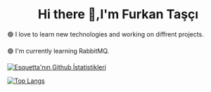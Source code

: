   <h1 align="center"> Hi there 👋,I'm Furkan Taşçı</h1>


🟢 I love to learn new technologies and working on diffrent projects.

🟢 I'm currently learning RabbitMQ.

[![Esquetta'nın Github İstatistikleri](https://github-readme-stats.vercel.app/api?username=Esquetta&show_icons=true&theme=dark)](https://github.com/anuraghazra/github-readme-stats)


[![Top Langs](https://github-readme-stats.vercel.app/api/top-langs/?username=Esquetta&layout=compact&theme=dark)](https://github.com/anuraghazra/github-readme-stats)


